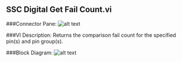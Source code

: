 ## **SSC Digital Get Fail Count.vi**
###Connector Pane:
![alt text](/Digital/SSC%20Digital/Pattern%20Actions/SSC%20Digital%20Get%20Fail%20Count.vic.png "SSC Digital Get Fail Count.vi connector pane")

###VI Description:
Returns the comparison fail count for the specified pin(s) and pin group(s).

###Block Diagram:
![alt text](/Digital/SSC%20Digital/Pattern%20Actions/SSC%20Digital%20Get%20Fail%20Count.vid.png "SSC Digital Get Fail Count.vi block diagram")
